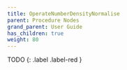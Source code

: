 ```yaml
---
title: OperateNumberDensityNormalise
parent: Procedure Nodes
grand_parent: User Guide
has_children: true
weight: 80
---
```


TODO
{: .label .label-red }
